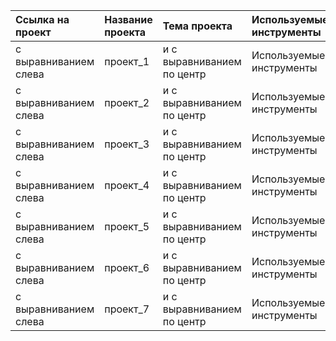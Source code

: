 | Ссылка на проект       |  Название проекта |  Тема проекта             | Используемые инструменты |
| :-------------------- | :--------------  | :------------------------| :------------------------ |
| с выравниванием слева  | проект_1          | и с выравниванием по центр| Используемые инструменты |
| с выравниванием слева  | проект_2          | и с выравниванием по центр| Используемые инструменты |
| с выравниванием слева  | проект_3          | и с выравниванием по центр| Используемые инструменты |
| с выравниванием слева  | проект_4          | и с выравниванием по центр| Используемые инструменты |
| с выравниванием слева  | проект_5          | и с выравниванием по центр| Используемые инструменты |
| с выравниванием слева  | проект_6          | и с выравниванием по центр| Используемые инструменты |
| с выравниванием слева  | проект_7          | и с выравниванием по центр| Используемые инструменты |

